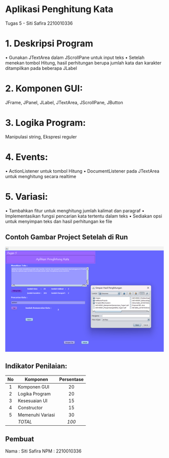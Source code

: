 # Aplikasi Penghitung Kata
Tugas 5 - Siti Safira 2210010336
# 1. Deskripsi Program
• Gunakan JTextArea dalam JScrollPane untuk input teks
• Setelah menekan tombol Hitung, hasil perhitungan berupa jumlah
kata dan karakter ditampilkan pada beberapa JLabel
# 2. Komponen GUI: 
JFrame, JPanel, JLabel, JTextArea, JScrollPane, JButton
# 3. Logika Program: 
Manipulasi string, Ekspresi reguler
# 4. Events:
• ActionListener untuk tombol Hitung
• DocumentListener pada JTextArea untuk menghitung secara realtime
# 5. Variasi:
• Tambahkan fitur untuk menghitung jumlah kalimat dan paragraf
• Implementasikan fungsi pencarian kata tertentu dalam teks
• Sediakan opsi untuk menyimpan teks dan hasil perhitungan ke file

## Contoh Gambar Project Setelah di Run
![](https://github.com/firaaaa10/Tugas5_AplikasiPenghitunganKata/blob/main/Cuplikan%20layar%202024-11-07%20194302.png)

## Indikator Penilaian:

| No  | Komponen         |  Persentase  |
| :-: | --------------   |   :-----:    |
|  1  | Komponen GUI     |    20    |
|  2  | Logika Program   |    20    |
|  3  | Kesesuaian UI    |    15    |
|  4  | Constructor      |    15    |
|  5  | Memenuhi Variasi |    30    |
|     | *TOTAL*        | *100* |

## Pembuat

Nama  : Siti Safira
NPM   : 2210010336
